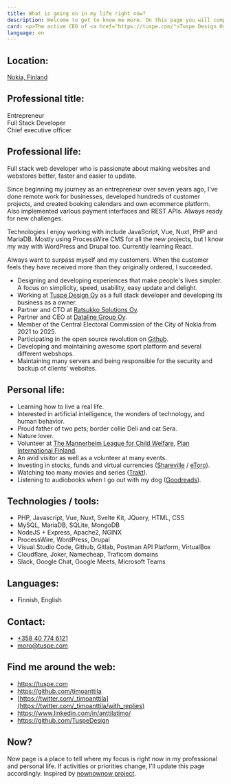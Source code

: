 ```yaml
---
title: What is going on in my life right now?
description: Welcome to get to know me more. On this page you will comprehensively find everything that is important to me at the moment in my professional and personal life.
card: <p>The active CEO of <a href="https://tuspe.com/">Tuspe Design Oy</a>, a digital agency that provides solutions for websites, stores and applications, and the chairman and CTO of <a href="https://www.ratsukko.com/">Ratsukko Solutions Oy</a>, a company that promotes the riding hobby and offers modern solutions for booking courses.</p><p>Finns Party municipal election candidate in Nokia.<br><strong>Vote for number 2!</strong></p>
language: en
---
```


## Location:

[Nokia, Finland](https://goo.gl/maps/k437LzVrvYzhUvXV9 "Google Maps")

## Professional title:

Entrepreneur  
Full Stack Developer  
Chief executive officer  

## Professional life:

Full stack web developer who is passionate about making websites and webstores better, faster and easier to update.

Since beginning my journey as an entrepreneur over seven years ago, I've done remote work for businesses, developed hundreds of customer projects, and created booking calendars and own ecommerce platform. Also implemented various payment interfaces and REST APIs. Always ready for new challenges.

Technologies I enjoy working with include JavaScript, Vue, Nuxt, PHP and MariaDB. Mostly using ProcessWire CMS for all the new projects, but I know my way with WordPress and Drupal too. Currently learning React.

Always want to surpass myself and my customers. When the customer feels they have received more than they originally ordered, I succeeded.

- Designing and developing experiences that make people's lives simpler. A focus on simplicity, speed, usability, easy update and delight.
- Working at [Tuspe Design Oy](https://tuspe.com/) as a full stack developer and developing its business as a owner.
- Partner and CTO at [Ratsukko Solutions Oy](https://www.ratsukko.com/).
- Partner and CEO at [Dataline Group Oy](https://www.dataline.fi/).
- Member of the Central Electoral Commission of the City of Nokia from 2021 to 2025.
- Participating in the open source revolution on [Github](https://github.com/timoanttila?tab=repositories).
- Developing and maintaining awesome sport platform and several different webshops.
- Maintaining many servers and being responsible for the security and backup of clients' websites.

## Personal life:

- Learning how to live a real life.
- Interested in artificial intelligence, the wonders of technology, and human behavior.
- Proud father of two pets; border collie Deli and cat Sera.
- Nature lover.
- Volunteer at [The Mannerheim League for Child Welfare](https://hameenpiiri.mll.fi/), [Plan International Finland](https://plan.fi/en).
- An avid visitor as well as a volunteer at many events.
- Investing in stocks, funds and virtual currencies ([Shareville](https://shareville.fi/jasenet/timo-anttila/portfolios) / [eToro](https://www.etoro.com/people/timoanttila)).
- Watching too many movies and series ([Trakt](https://trakt.tv/users/timoanttila)).
- Listening to audiobooks when I go out with my dog ([Goodreads](https://www.goodreads.com/timoanttila)).

## Technologies / tools:

- PHP, Javascript, Vue, Nuxt, Svelte Kit, JQuery, HTML, CSS
- MySQL, MariaDB, SQLite, MongoDB
- NodeJS + Express, Apache2, NGINX
- ProcessWire, WordPress, Drupal
- Visual Studio Code, Github, Gitlab, Postman API Platform, VirtualBox
- Cloudflare, Joker, Namecheap, Traficom domains
- Slack, Google Chat, Google Meets, Microsoft Teams

## Languages:

- Finnish, English

## Contact:

- <a href="tel:+358407746121" rel="nofollow">+358 40 774 6121</a>
- <a href="mailto:moro@tuspe.com" rel="nofollow">moro@tuspe.com</a>

## Find me around the web:

- https://tuspe.com
- https://github.com/timoanttila
- [https://twitter.com/_timoanttila](https://twitter.com/_timoanttila/with_replies)
- https://www.linkedin.com/in/anttilatimo/
- https://github.com/TuspeDesign

## Now?

Now page is a place to tell where my focus is right now in my professional and personal life. If activities or priorities change, I'll update this page accordingly.
Inspired by [nownownow project](https://nownownow.com/).
